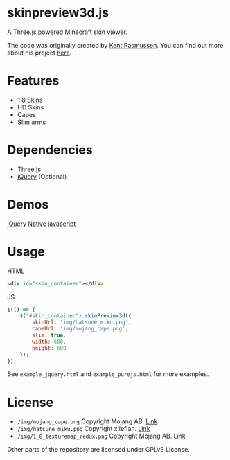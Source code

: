 # skinpreview3d.js
A Three.js powered Minecraft skin viewer.

The code was originally created by [Kent Rasmussen](https://github.com/earthiverse). You can find out more about his project [here](https://github.com/earthiverse/3D-Minecraft-Skin-Viewer).

# Features
* 1.8 Skins
* HD Skins
* Capes
* Slim arms

# Dependencies
* [Three.js](https://github.com/mrdoob/three.js/)
* [jQuery](https://jquery.com/) (Optional)

# Demos
[jQuery](http://hacksore.github.io/skinpreview3d.js/demo_jquery.html)
[Native javascript](http://hacksore.github.io/skinpreview3d.js/demo_purejs.html)

# Usage
HTML
```html
<div id="skin_container"></div>
```

JS
```js
$(() => {
	$("#skin_container").skinPreview3d({
		skinUrl: 'img/hatsune_miku.png',
		capeUrl: 'img/mojang_cape.png',
		slim: true,
		width: 600,
		height: 600
	});
});
```
See `example_jquery.html` and `example_purejs.html` for more examples.

# License
* `/img/mojang_cape.png` Copyright Mojang AB. [Link](https://minecraft.gamepedia.com/File:MojangCape2016.png)
* `/img/hatsune_miku.png` Copyright xilefian. [Link](http://www.minecraftforum.net/forums/mapping-and-modding/skins/2646900-hatsune-miku-skin-1-9-transparency-layers)
* `/img/1_8_texturemap_redux.png` Copyright Mojang AB. [Link](https://minecraft.gamepedia.com/File:1_8_texturemap_redux.png)

Other parts of the repository are licensed under GPLv3 License.
